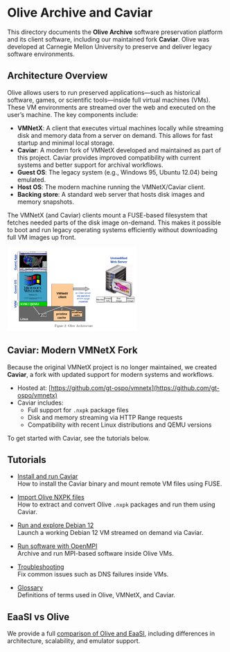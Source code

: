 # Olive Archive and Caviar

This directory documents the **Olive Archive** software preservation platform and its client software, including our maintained fork **Caviar**. Olive was developed at Carnegie Mellon University to preserve and deliver legacy software environments.

## Architecture Overview

Olive allows users to run preserved applications—such as historical software, games, or scientific tools—inside full virtual machines (VMs). These VM environments are streamed over the web and executed on the user’s machine. The key components include:

- **VMNetX**: A client that executes virtual machines locally while streaming disk and memory data from a server on demand. This allows for fast startup and minimal local storage.
- **Caviar**: A modern fork of VMNetX developed and maintained as part of this project. Caviar provides improved compatibility with current systems and better support for archival workflows.
- **Guest OS**: The legacy system (e.g., Windows 95, Ubuntu 12.04) being emulated.
- **Host OS**: The modern machine running the VMNetX/Caviar client.
- **Backing store**: A standard web server that hosts disk images and memory snapshots.

The VMNetX (and Caviar) clients mount a FUSE-based filesystem that fetches needed parts of the disk image on-demand. This makes it possible to boot and run legacy operating systems efficiently without downloading full VM images up front.

<img src="../tutorial_images/olive/architecture.png" alt="VMNetX architecture" width="300"/>

## Caviar: Modern VMNetX Fork

Because the original VMNetX project is no longer maintained, we created **Caviar**, a fork with updated support for modern systems and workflows.

- Hosted at: [https://github.com/gt-ospo/vmnetx](https://github.com/gt-ospo/vmnetx)
- Caviar includes:
  - Full support for `.nxpk` package files
  - Disk and memory streaming via HTTP Range requests
  - Compatibility with recent Linux distributions and QEMU versions

To get started with Caviar, see the tutorials below.

## Tutorials

- [Install and run Caviar](./caviar-installation.md)  
  How to install the Caviar binary and mount remote VM files using FUSE.

- [Import Olive NXPK files](./import-nxpk.md)  
  How to extract and convert Olive `.nxpk` packages and run them using Caviar.

- [Run and explore Debian 12](./caviar-installation.md#tutorial-run-and-explore-debian-12-using-caviar)  
  Launch a working Debian 12 VM streamed on demand via Caviar.

- [Run software with OpenMPI](./openmpi.md)  
  Archive and run MPI-based software inside Olive VMs.

- [Troubleshooting](./troubleshooting.md)  
  Fix common issues such as DNS failures inside VMs.

- [Glossary](./glossary.md)  
  Definitions of terms used in Olive, VMNetX, and Caviar.

## EaaSI vs Olive

We provide a full [comparison of Olive and EaaSI](../other-platforms/eaasi_olive_comparison.md), including differences in architecture, scalability, and emulator support.
